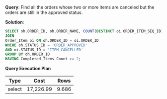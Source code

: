**Query**: Find all the orders whose two or more items are canceled but the orders are still in the approved status.

**Solution**:
```sql
SELECT oh.ORDER_ID, oh.ORDER_NAME, COUNT(DISTINCT oi.ORDER_ITEM_SEQ_ID) AS Completed_Items_Count FROM Order_Header oh 
JOIN
Order_Item oi ON oh.ORDER_ID = oi.ORDER_ID 
WHERE oh.STATUS_ID = 'ORDER_APPROVED' 
AND oi.STATUS_ID = 'ITEM_CANCELLED' 
GROUP BY oh.ORDER_ID 
HAVING Completed_Items_Count >= 2;
```
**Query Execution Plan**

| Type | Cost |   Rows |
| --- |------| --- |
select | 17,226.99 | 9.686
